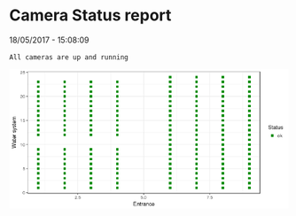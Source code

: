 Camera Status report
================
18/05/2017 - 15:08:09

    All cameras are up and running

![](camreport_files/figure-markdown_github/unnamed-chunk-2-1.png)
